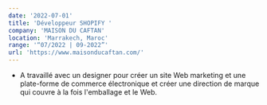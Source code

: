 ```yaml
---
date: '2022-07-01'
title: 'Développeur SHOPIFY	'
company: 'MAISON DU CAFTAN'
location: 'Marrakech, Maroc'
range: '“07/2022 | 09-2022”'
url: 'https://www.maisonducaftan.com/'
---
```


- A travaillé avec un designer pour créer un site Web marketing et une plate-forme de commerce électronique et créer une direction de marque qui couvre à la fois l'emballage et le Web.
